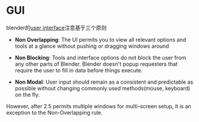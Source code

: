 # GUI

blender的[user interface](https://archive.blender.org/wiki/index.php/Dev:2.5/Source/UI/UIParadigms/)注意基于三个原则

- **Non Overlapping**: The UI permits you to view all relevant options and tools at a glance
without pushing or dragging windows around

- **Non Blocking**: Tools and interface options do not block the user from any other parts of 
Blender. Blender doesn't popup requesters that require the user to fill in data before things
execute.

- **Non Modal**: User input should remain as a consistent and predictable as possible without 
changing commonly used methods(mouse, keyboard) on the fly.

However, after 2.5 permits multiple windows for multi-screen setup, it is an exception to 
the Non-Overlapping rule. 


